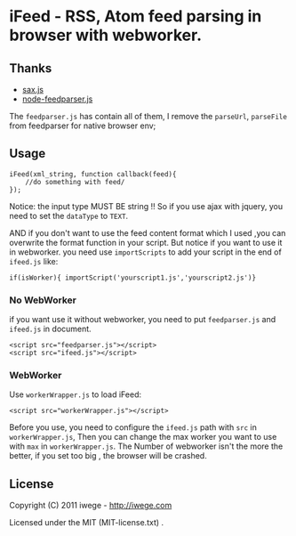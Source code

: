 # iFeed - RSS, Atom feed parsing in browser with webworker. 

## Thanks 

* [sax.js](https://github.com/isaacs/sax-js)
* [node-feedparser.js](https://github.com/danmactough/node-feedparser)

The `feedparser.js` has contain all of them, 
I remove the `parseUrl`, `parseFile` from  feedparser for native browser env;

## Usage

~~~
iFeed(xml_string, function callback(feed){
	//do something with feed/
});
~~~

Notice: the input type MUST BE string !! 
So if you use ajax with jquery, you need to set the `dataType` to `TEXT`.

AND if you don't want to use the feed content format which I used ,you can overwrite the format function in your script.
But notice if you want to use it in webworker. you need use `importScripts` to add your script in the end of `ifeed.js` like:

~~~ 
if(isWorker){ importScript('yourscript1.js','yourscript2.js')}
~~~

### No WebWorker
if you want use it without webworker, you need to put `feedparser.js` and `ifeed.js` in document.

~~~
<script src="feedparser.js"></script>
<script src="ifeed.js"></script>
~~~

### WebWorker
Use `workerWrapper.js` to load iFeed:

~~~
<script src="workerWrapper.js"></script>
~~~

Before you use, you need to configure the `ifeed.js` path with `src` in `workerWrapper.js`,
Then you can change the max worker you want to use with `max` in `workerWrapper.js`.
The Number of webworker isn't the more the better, if you set too big , the browser will be crashed.

## License

Copyright (C) 2011      iwege - http://iwege.com

Licensed under the MIT (MIT-license.txt) .


